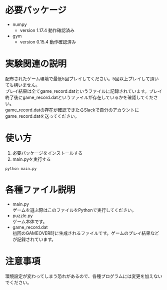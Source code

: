 # 必要パッケージ
- numpy 
    - version 1.17.4 動作確認済み
- gym  
    - version 0.15.4 動作確認済み

# 実験関連の説明
配布されたゲーム環境で最低5回プレイしてください。5回以上プレイして頂いても構いません。<br>
プレイ結果は全てgame_record.datというファイルに記録されています。プレイ終了後にgame_record.datというファイルが存在しているかを確認してください。<br>
game_record.datの存在が確認できたらSlackで自分のアカウントにgame_record.datを送ってください。

# 使い方
1. 必要パッケージをインストールする
2. main.pyを実行する
```
python main.py
```

# 各種ファイル説明
- main.py<br>
    ゲームを遊ぶ際はこのファイルをPythonで実行してください。
- puzzle.py<br>
    ゲーム本体です。
- game_record.dat<br>
    初回のGAMEOVER時に生成されるファイルです。ゲームのプレイ結果などが記録されています。

# 注意事項
環境設定が変わってしまう恐れがあるので、各種プログラムには変更を加えないでください。